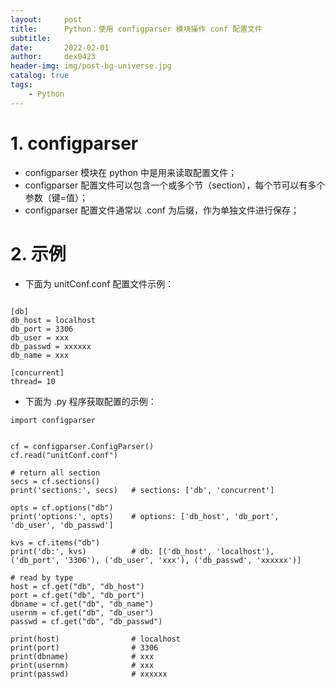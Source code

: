 ```yaml
---
layout:     post
title:      Python：使用 configparser 模块操作 conf 配置文件
subtitle:   
date:       2022-02-01
author:     dex0423
header-img: img/post-bg-universe.jpg
catalog: true
tags:
    - Python
---
```



# 1. configparser

- configparser 模块在 python 中是用来读取配置文件；
- configparser 配置文件可以包含一个或多个节（section），每个节可以有多个参数（键=值）；
- configparser 配置文件通常以 .conf 为后缀，作为单独文件进行保存；

# 2. 示例

- 下面为 unitConf.conf 配置文件示例：

```

[db]
db_host = localhost
db_port = 3306
db_user = xxx
db_passwd = xxxxxx
db_name = xxx

[concurrent]
thread= 10

```
- 下面为 .py 程序获取配置的示例：
```
import configparser


cf = configparser.ConfigParser()
cf.read("unitConf.conf")

# return all section
secs = cf.sections()
print('sections:', secs)   # sections: ['db', 'concurrent']

opts = cf.options("db")
print('options:', opts)    # options: ['db_host', 'db_port', 'db_user', 'db_passwd']

kvs = cf.items("db")
print('db:', kvs)          # db: [('db_host', 'localhost'), ('db_port', '3306'), ('db_user', 'xxx'), ('db_passwd', 'xxxxxx')]

# read by type
host = cf.get("db", "db_host")
port = cf.get("db", "db_port")
dbname = cf.get("db", "db_name")
usernm = cf.get("db", "db_user")
passwd = cf.get("db", "db_passwd")

print(host)                # localhost
print(port)                # 3306
print(dbname)              # xxx
print(usernm)              # xxx
print(passwd)              # xxxxxx

```